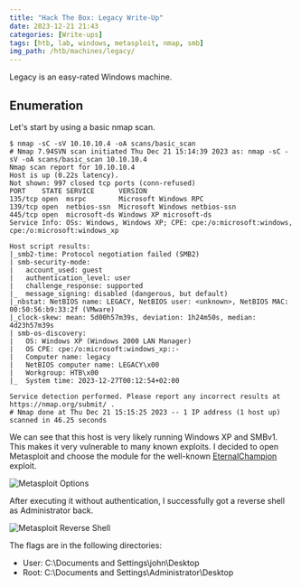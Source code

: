 ```yaml
---
title: "Hack The Box: Legacy Write-Up"
date: 2023-12-21 21:43
categories: [Write-ups]
tags: [htb, lab, windows, metasploit, nmap, smb]
img_path: /htb/machines/legacy/
---
```


Legacy is an easy-rated Windows machine. 

## Enumeration

Let's start by using a basic nmap scan.

```console
$ nmap -sC -sV 10.10.10.4 -oA scans/basic_scan
# Nmap 7.94SVN scan initiated Thu Dec 21 15:14:39 2023 as: nmap -sC -sV -oA scans/basic_scan 10.10.10.4
Nmap scan report for 10.10.10.4
Host is up (0.22s latency).
Not shown: 997 closed tcp ports (conn-refused)
PORT    STATE SERVICE      VERSION
135/tcp open  msrpc        Microsoft Windows RPC
139/tcp open  netbios-ssn  Microsoft Windows netbios-ssn
445/tcp open  microsoft-ds Windows XP microsoft-ds
Service Info: OSs: Windows, Windows XP; CPE: cpe:/o:microsoft:windows, cpe:/o:microsoft:windows_xp

Host script results:
|_smb2-time: Protocol negotiation failed (SMB2)
| smb-security-mode: 
|   account_used: guest
|   authentication_level: user
|   challenge_response: supported
|_  message_signing: disabled (dangerous, but default)
|_nbstat: NetBIOS name: LEGACY, NetBIOS user: <unknown>, NetBIOS MAC: 00:50:56:b9:33:2f (VMware)
|_clock-skew: mean: 5d00h57m39s, deviation: 1h24m50s, median: 4d23h57m39s
| smb-os-discovery: 
|   OS: Windows XP (Windows 2000 LAN Manager)
|   OS CPE: cpe:/o:microsoft:windows_xp::-
|   Computer name: legacy
|   NetBIOS computer name: LEGACY\x00
|   Workgroup: HTB\x00
|_  System time: 2023-12-27T00:12:54+02:00

Service detection performed. Please report any incorrect results at https://nmap.org/submit/ .
# Nmap done at Thu Dec 21 15:15:25 2023 -- 1 IP address (1 host up) scanned in 46.25 seconds
```

We can see that this host is very likely running Windows XP and SMBv1. This makes it very vulnerable to many known exploits. I decided to open Metasploit and choose the module for the well-known [EternalChampion](https://www.exploit-db.com/exploits/43970) exploit.

![Metasploit Options](/msf-options.png)

After executing it without authentication, I successfully got a reverse shell as Administrator back.

![Metasploit Reverse Shell](/msf-reverse-shell.png)

The flags are in the following directories:
- User: C:\Documents and Settings\john\Desktop
- Root: C:\Documents and Settings\Administrator\Desktop
